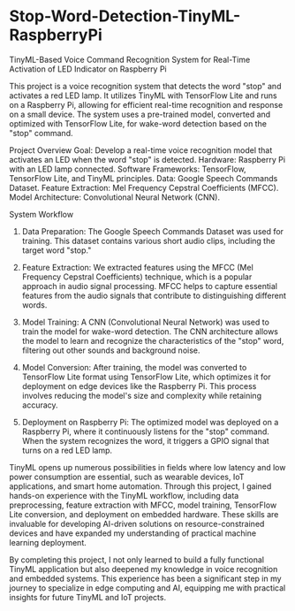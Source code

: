 # Stop-Word-Detection-TinyML-RaspberryPi
TinyML-Based Voice Command Recognition System for Real-Time Activation of LED Indicator on Raspberry Pi


This project is a voice recognition system that detects the word "stop" and activates a red LED lamp. It utilizes TinyML with TensorFlow Lite and runs on a Raspberry Pi, allowing for efficient real-time recognition and response on a small device. The system uses a pre-trained model, converted and optimized with TensorFlow Lite, for wake-word detection based on the "stop" command.


Project Overview
Goal: Develop a real-time voice recognition model that activates an LED when the word "stop" is detected.
Hardware: Raspberry Pi with an LED lamp connected.
Software Frameworks: TensorFlow, TensorFlow Lite, and TinyML principles.
Data: Google Speech Commands Dataset.
Feature Extraction: Mel Frequency Cepstral Coefficients (MFCC).
Model Architecture: Convolutional Neural Network (CNN).


System Workflow
1. Data Preparation: The Google Speech Commands Dataset was used for training. This dataset contains various short audio clips, including the target word "stop."

2. Feature Extraction: We extracted features using the MFCC (Mel Frequency Cepstral Coefficients) technique, which is a popular approach in audio signal processing. MFCC helps to capture essential features from the audio signals that contribute to distinguishing different words.

3. Model Training: A CNN (Convolutional Neural Network) was used to train the model for wake-word detection. The CNN architecture allows the model to learn and recognize the characteristics of the "stop" word, filtering out other sounds and background noise.

4. Model Conversion: After training, the model was converted to TensorFlow Lite format using TensorFlow Lite, which optimizes it for deployment on edge devices like the Raspberry Pi. This process involves reducing the model's size and complexity while retaining accuracy.

5. Deployment on Raspberry Pi: The optimized model was deployed on a Raspberry Pi, where it continuously listens for the "stop" command. When the system recognizes the word, it triggers a GPIO signal that turns on a red LED lamp.


TinyML opens up numerous possibilities in fields where low latency and low power consumption are essential, such as wearable devices, IoT applications, and smart home automation. Through this project, I gained hands-on experience with the TinyML workflow, including data preprocessing, feature extraction with MFCC, model training, TensorFlow Lite conversion, and deployment on embedded hardware. These skills are invaluable for developing AI-driven solutions on resource-constrained devices and have expanded my understanding of practical machine learning deployment.

By completing this project, I not only learned to build a fully functional TinyML application but also deepened my knowledge in voice recognition and embedded systems. This experience has been a significant step in my journey to specialize in edge computing and AI, equipping me with practical insights for future TinyML and IoT projects.









